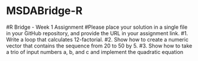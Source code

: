 # MSDABridge-R
#R Bridge - Week 1 Assignment
#Please place your solution in a single file in your GitHub repository, and provide the URL in your assignment link.
#1. Write a loop that calculates 12-factorial.
#2. Show how to create a numeric vector that contains the sequence from 20 to 50 by 5.
#3. Show how to take a trio of input numbers a, b, and c and implement the quadratic equation

